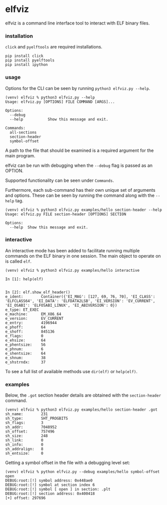 # elfviz

elfviz is a command line interface tool to interact with ELF 
binary files.  

### installation

`click` and `pyelftools` are required installations.  

```
pip install click
pip install pyelftools
pip install ipython
```

### usage

Options for the CLI can be seen by running `python3 elfviz.py --help`.  

```
(venv) elfviz % python3 elfviz.py --help
Usage: elfviz.py [OPTIONS] FILE COMMAND [ARGS]...

Options:
  --debug 
  --help           Show this message and exit.

Commands:
  all-sections
  section-header
  symbol-offset

```

A path to the file that should be examined is a required argument
for the main program.  

elfviz can be run with debugging when the `--debug` flag is passed as an OPTION.

Supported functionality can be seen under `Commands`. 

Furthermore, each sub-command has their own unique set of arguments and options.
These can be seen by running the command along with the `--help` tag.  

```
(venv) elfviz % python3 elfviz.py examples/hello section-header --help
Usage: elfviz.py FILE section-header [OPTIONS] SECTION

Options:
  --help  Show this message and exit.
```

### interactive

An interactive mode has been added to facilitate running multiple
commands on the ELF binary in one session. The main object to operate on
is called `elf`.

```
(venv) elfviz % python3 elfviz.py examples/hello interactive

In [1]: help(elf)


In [2]: elf.show_elf_header()
e_ident:        Container({'EI_MAG': [127, 69, 76, 70], 'EI_CLASS': 'ELFCLASS64', 'EI_DATA': 'ELFDATA2LSB', 'EI_VERSION': 'EV_CURRENT', 'EI_OSABI': 'ELFOSABI_LINUX', 'EI_ABIVERSION': 0})
e_type: ET_EXEC
e_machine:      EM_X86_64
e_version:      EV_CURRENT
e_entry:        4196944
e_phoff:        64
e_shoff:        845136
e_flags:        0
e_ehsize:       64
e_phentsize:    56
e_phnum:        6
e_shentsize:    64
e_shnum:        38
e_shstrndx:     37
```  

To see a full list of available methods use `dir(elf)` or `help(elf)`.  

### examples

Below, the `.got` section header details are obtained with the `section-header`
command.  

```
(venv) elfviz % python3 elfviz.py examples/hello section-header .got
sh_name:        231
sh_type:        SHT_PROGBITS
sh_flags:       3
sh_addr:        7048952
sh_offset:      757496
sh_size:        248
sh_link:        0
sh_info:        0
sh_addralign:   8
sh_entsize:     0
```

Getting a symbol offset in the file with a debugging level set:  

```
(venv) elfviz % python elfviz.py --debug examples/hello symbol-offset open
DEBUG:root:[!] symbol address: 0x448ae0
DEBUG:root:[!] symbol at section index 6
DEBUG:root:[!] symbol [ open ] in section: .plt
DEBUG:root:[!] section address: 0x400418
[+] offset: 297696
```

